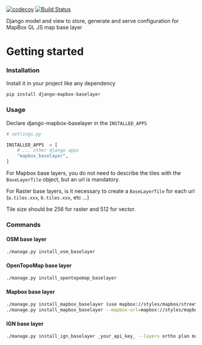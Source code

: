 [![codecov](https://codecov.io/gh/makinacorpus/django-mapbox-baselayer/branch/master/graph/badge.svg)](https://codecov.io/gh/makinacorpus/django-mapbox-baselayer)
[![Build Status](https://travis-ci.org/makinacorpus/django-mapbox-baselayer.svg?branch=master)](https://travis-ci.org/makinacorpus/django-mapbox-baselayer)


Django model and view to store, generate and serve configuration for MapBox GL JS map base layer


# Getting started
### Installation
Install it in your project like any dependency
```bash
pip install django-mapbox-baselayer
```

### Usage
Declare django-mapbox-baselayer in the `INSTALLED_APPS`
```python
# settings.py

INSTALLED_APPS  = [
    # ... other django apps
    "mapbox_baselayer",
]
```

For Mapbox base layers, you do not need to describe the tiles with the `BaseLayerTile` object, but an url is mandatory.

For Raster base layers, is it necessary to create a `BaseLayerTile` for each url (`a.tiles.xxx`, `b.tiles.xxx`, etc ...)

Tile size should be 256 for raster and 512 for vector.

### Commands

#### OSM base layer

```bash
./manage.py install_osm_baselayer
```

#### OpenTopoMap base layer

```bash
./manage.py install_opentopomap_baselayer
```

#### Mapbox base layer

```bash
./manage.py install_mapbox_baselayer (use mapbox://styles/mapbox/streets-v11 as default)
./manage.py install_mapbox_baselayer --mapbox-url=mapbox://styles/mapbox/satellite-streets-v11
```

#### IGN base layer

```bash
./manage.py install_ign_baselayer _your_api_key_ --layers ortho plan maps se-classique se-standard cadastre
```
